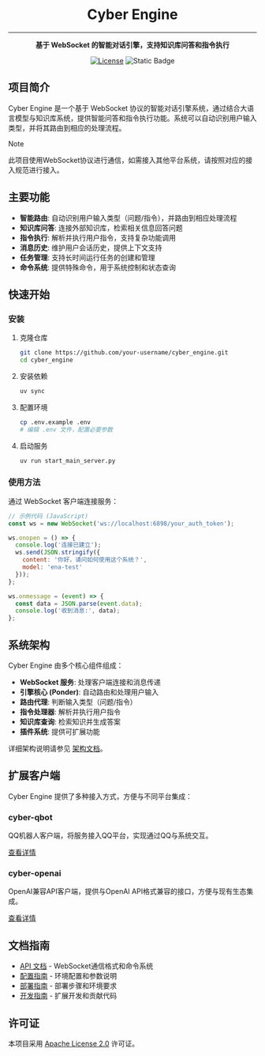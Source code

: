 # <div align="center">Cyber Engine</div>

---
<div align="center">
<p><strong>基于 WebSocket 的智能对话引擎，支持知识库问答和指令执行</strong></p>
<a href="https://opensource.org/licenses/Apache-2.0"><img alt="License" src="https://img.shields.io/github/license/balancemymoney/balance-open.svg?style=flat-square"></a>
<a><img alt="Static Badge" src="https://img.shields.io/badge/made_with-Python-blue"></a>
</div>

## 项目简介

Cyber Engine 是一个基于 WebSocket 协议的智能对话引擎系统，通过结合大语言模型与知识库系统，提供智能问答和指令执行功能。系统可以自动识别用户输入类型，并将其路由到相应的处理流程。

> [!NOTE]
> 此项目使用WebSocket协议进行通信，如需接入其他平台系统，请按照对应的接入规范进行接入。

## 主要功能

- **智能路由**: 自动识别用户输入类型（问题/指令），并路由到相应处理流程
- **知识库问答**: 连接外部知识库，检索相关信息回答问题
- **指令执行**: 解析并执行用户指令，支持复杂功能调用
- **消息历史**: 维护用户会话历史，提供上下文支持
- **任务管理**: 支持长时间运行任务的创建和管理
- **命令系统**: 提供特殊命令，用于系统控制和状态查询

## 快速开始

### 安装

1. 克隆仓库
   ```bash
   git clone https://github.com/your-username/cyber_engine.git
   cd cyber_engine
   ```

2. 安装依赖
   ```bash
   uv sync
   ```

3. 配置环境
   ```bash
   cp .env.example .env
   # 编辑 .env 文件，配置必要参数
   ```

4. 启动服务
   ```bash
   uv run start_main_server.py
   ```

### 使用方法

通过 WebSocket 客户端连接服务：

```javascript
// 示例代码 (JavaScript)
const ws = new WebSocket('ws://localhost:6898/your_auth_token');

ws.onopen = () => {
  console.log('连接已建立');
  ws.send(JSON.stringify({
    content: '你好，请问如何使用这个系统？',
    model: 'ena-test'
  }));
};

ws.onmessage = (event) => {
  const data = JSON.parse(event.data);
  console.log('收到消息:', data);
};
```

## 系统架构

Cyber Engine 由多个核心组件组成：

- **WebSocket 服务**: 处理客户端连接和消息传递
- **引擎核心 (Ponder)**: 自动路由和处理用户输入
- **路由代理**: 判断输入类型（问题/指令）
- **指令处理器**: 解析并执行用户指令
- **知识库查询**: 检索知识并生成答案
- **插件系统**: 提供可扩展功能

详细架构说明请参见 [架构文档](docs/architecture.md)。

## 扩展客户端

Cyber Engine 提供了多种接入方式，方便与不同平台集成：

### cyber-qbot

QQ机器人客户端，将服务接入QQ平台，实现通过QQ与系统交互。

[查看详情](docs/clients/cyber-qbot.md)

### cyber-openai

OpenAI兼容API客户端，提供与OpenAI API格式兼容的接口，方便与现有生态集成。

[查看详情](docs/clients/cyber-openai.md)

## 文档指南

- [API 文档](docs/api.md) - WebSocket通信格式和命令系统
- [配置指南](docs/README.md#配置说明) - 环境配置和参数说明
- [部署指南](docs/README.md#部署指南) - 部署步骤和环境要求
- [开发指南](docs/README.md#开发指南) - 扩展开发和贡献代码

## 许可证

本项目采用 [Apache License 2.0](LICENSE) 许可证。

